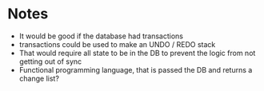 # Notes
- It would be good if the database had transactions
- transactions could be used to make an UNDO / REDO stack
- That would require all state to be in the DB to prevent the logic from not getting out of sync
- Functional programming language, that is passed the DB and returns a change list?